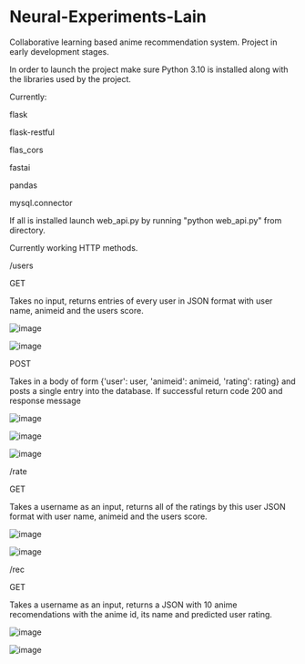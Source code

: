 # Neural-Experiments-Lain
Collaborative learning based anime recommendation system.
Project in early development stages.

In order to launch the project make sure Python 3.10 is installed along with the libraries used by the project.

Currently:

flask

flask-restful

flas_cors

fastai

pandas

mysql.connector

If all is installed launch web_api.py by running "python web_api.py" from directory.

Currently working HTTP methods.

/users

GET

Takes no input, returns entries of every user in JSON format with user name, animeid and the users score.

![image](https://user-images.githubusercontent.com/59793640/183617083-cd800902-9857-4a8f-957b-9748603a767c.png)

![image](https://user-images.githubusercontent.com/59793640/183617641-6909bf63-83f0-4c54-9a90-8493f3dafd9e.png)

POST

Takes in a body of form {'user': user, 'animeid': animeid, 'rating': rating} and posts a single entry into the database. If successful return code 200 and response message

![image](https://user-images.githubusercontent.com/59793640/183618894-d54bc603-9fd7-4d5f-a968-661f0639023d.png)

![image](https://user-images.githubusercontent.com/59793640/183619026-44ebc1b4-f0c0-4ca7-81c5-bb7bed8f6c70.png)

![image](https://user-images.githubusercontent.com/59793640/183619622-c53cb67f-05b8-49c6-82a2-a2d04fe48cee.png)

/rate

GET

Takes a username as an input, returns all of the ratings by this user JSON format with user name, animeid and the users score.

![image](https://user-images.githubusercontent.com/59793640/183620266-5665662f-ae13-499d-916d-b9785a52723d.png)

![image](https://user-images.githubusercontent.com/59793640/183620372-c451abed-d354-482b-9bc9-dbc75ed95c30.png)

/rec

GET

Takes a username as an input, returns a JSON with 10 anime recomendations with the anime id, its name and predicted user rating.

![image](https://user-images.githubusercontent.com/59793640/183621169-24239c91-c52a-4eb5-90b0-ca2346f4f468.png)

![image](https://user-images.githubusercontent.com/59793640/183621253-c2432ba3-0410-4455-afae-ec9af213443d.png)





